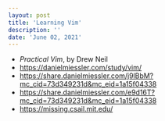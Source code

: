 ```yaml
---
layout: post
title: 'Learning Vim'
description: ''
date: 'June 02, 2021'
---
```


- *Practical Vim*, by Drew Neil
- https://danielmiessler.com/study/vim/
- https://share.danielmiessler.com/j9lBbM?mc_cid=73d349231d&mc_eid=1a15f04338
- https://share.danielmiessler.com/e9d16T?mc_cid=73d349231d&mc_eid=1a15f04338
- https://missing.csail.mit.edu/